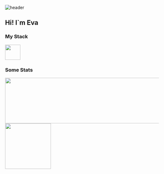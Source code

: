 <!---
<img src="comps.gif" width="1000" height="400" />
![](comps.gif)
-->
![header](https://capsule-render.vercel.app/api?type=waving&color=0:CAD0FF,100:D8ABFF&height=150&section=header&fontSize=50&fontColor=fcb0be)

## Hi! I`m Eva

### My Stack
<a href="https://www.instagram.com/thepiyushmalhotra/">
  <img height="50" src="https://user-images.githubusercontent.com/46517096/166974368-9798f39f-1f46-499c-b14e-81f0a3f83a06.png"/>
</a>

### Some Stats

<a href="https://github.com/anuraghazra/github-readme-stats">
  <img height=150 width=550 align="center" src="https://github-readme-stats.vercel.app/api?username=chzhShok&hide=prs,contribs&show_icons=true&theme=material-palenight&rank_icon=github" />
</a>
<a href="https://github.com/anuraghazra/convoychat">
  <img height=150 align="center" src="https://github-readme-stats.vercel.app/api/top-langs?username=chzhShok&size_weight=0.5&count_weight=0.5&theme=material-palenight&langs_count=5&layout=compact" />
</a>
